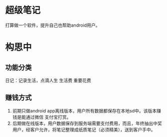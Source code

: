 # 超级笔记
打算做一个软件，提升自己也帮助android用户。

# 构思中

## 功能分类

日记：记录生活，点滴人生
生活费
重要花费

## 赚钱方式

1. 前期只做android app离线版本，用户所有数据都保存在本地sd中。该版本赚钱是能通过微信 支付宝打赏。
2. 后期做在线版本，用户数据保存到服务端需要支付费用，而且，年终抽出中奖用户，经客户允许，将笔记整理成纸质笔记（必须精美），送到客户手中。


